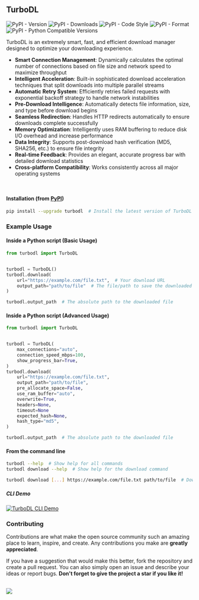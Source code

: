 ## TurboDL

![PyPI - Version](https://img.shields.io/pypi/v/turbodl?style=flat&logo=pypi&logoColor=blue&color=blue&link=https://pypi.org/project/turbodl)
![PyPI - Downloads](https://img.shields.io/pypi/dm/turbodl?style=flat&logo=pypi&logoColor=blue&color=blue&link=https://pypi.org/project/turbodl)
![PyPI - Code Style](https://img.shields.io/badge/code%20style-ruff-blue?style=flat&logo=ruff&logoColor=blue&color=blue&link=https://github.com/astral-sh/ruff)
![PyPI - Format](https://img.shields.io/pypi/format/turbodl?style=flat&logo=pypi&logoColor=blue&color=blue&link=https://pypi.org/project/turbodl)
![PyPI - Python Compatible Versions](https://img.shields.io/pypi/pyversions/turbodl?style=flat&logo=python&logoColor=blue&color=blue&link=https://pypi.org/project/turbodl)

TurboDL is an extremely smart, fast, and efficient download manager designed to optimize your downloading experience.

- **Smart Connection Management**: Dynamically calculates the optimal number of connections based on file size and network speed to maximize throughput
- **Intelligent Acceleration**: Built-in sophisticated download acceleration techniques that split downloads into multiple parallel streams
- **Automatic Retry System**: Efficiently retries failed requests with exponential backoff strategy to handle network instabilities
- **Pre-Download Intelligence**: Automatically detects file information, size, and type before download begins
- **Seamless Redirection**: Handles HTTP redirects automatically to ensure downloads complete successfully
- **Memory Optimization**: Intelligently uses RAM buffering to reduce disk I/O overhead and increase performance
- **Data Integrity**: Supports post-download hash verification (MD5, SHA256, etc.) to ensure file integrity
- **Real-time Feedback**: Provides an elegant, accurate progress bar with detailed download statistics
- **Cross-platform Compatibility**: Works consistently across all major operating systems

<br>

#### Installation (from [PyPI](https://pypi.org/project/turbodl))

```bash
pip install --upgrade turbodl  # Install the latest version of TurboDL
```

### Example Usage

#### Inside a Python script (Basic Usage)

```python
from turbodl import TurboDL


turbodl = TurboDL()
turbodl.download(
    url="https://example.com/file.txt",  # Your download URL
    output_path="path/to/file"  # The file/path to save the downloaded file to or leave it empty to save it to the current working directory
)

turbodl.output_path  # The absolute path to the downloaded file

```

#### Inside a Python script (Advanced Usage)

```python
from turbodl import TurboDL


turbodl = TurboDL(
    max_connections="auto",
    connection_speed_mbps=100,
    show_progress_bar=True,
)
turbodl.download(
    url="https://example.com/file.txt",
    output_path="path/to/file",
    pre_allocate_space=False,
    use_ram_buffer="auto",
    overwrite=True,
    headers=None,
    timeout=None
    expected_hash=None,
    hash_type="md5",
)

turbodl.output_path  # The absolute path to the downloaded file

```

#### From the command line

```bash
turbodl --help  # Show help for all commands
turbodl download --help  # Show help for the download command

turbodl download [...] https://example.com/file.txt path/to/file  # Download the file
```

##### CLI Demo

[![TurboDL CLI Demo](assets/demo.gif)](https://asciinema.org/a/hHUS4P1YwD1hdvk4BSfe444BI)

### Contributing

Contributions are what make the open source community such an amazing place to learn, inspire, and create. Any contributions you make are **greatly appreciated**.

If you have a suggestion that would make this better, fork the repository and create a pull request. You can also simply open an issue and describe your ideas or report bugs. **Don't forget to give the project a star if you like it!**

<br>

<a href="https://github.com/henrique-coder/turbodl/graphs/contributors">
  <img src="https://contrib.rocks/image?repo=henrique-coder/turbodl" />
</a>
